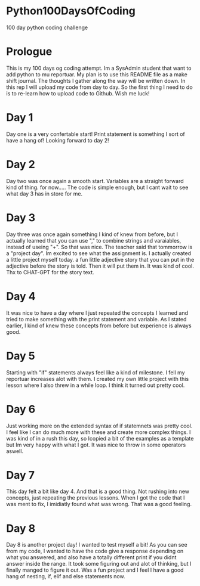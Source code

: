 # Python100DaysOfCoding
100 day python coding challenge

# Prologue
This is my 100 days og coding attempt. Im a SysAdmin student that want to add python to mu reportuar.
My plan is to use this README file as a make shift journal. The thoughts I gather along the way will be written down.
In this rep I will upload my code from day to day. So the first thing I need to do is to re-learn how to upload code to Github.
Wish me luck!



# Day 1
Day one is a very confertable start! Print statement is something I sort of have a hang of!
Looking forward to day 2!

# Day 2
Day two was once again a smooth start. Variables are a straight forward kind of thing. for now.....
The code is simple enough, but I cant wait to see what day 3 has in store for me.

# Day 3
Day three was once again something I kind of knew from before, but I actually learned that you can use "," to combine strings and varaiables, instead of useing "+". So that was nice.
The teacher said that tommorrow is a "project day". Im excited to see what the assignment is. I actually created a little project myself today. a fun little adjective story that you can put in the adjective before the story is told. Then it will put them in. It was kind of cool. Thx to CHAT-GPT for the story text.

# Day 4
It was nice to have a day where I just repeated the concepts I learned and tried to make something with the print statement and variable. As I stated earlier, I kind of knew these concepts from before but experience is always good.

# Day 5
Starting with "if" statements always feel like a kind of milestone. I fell my reportuar increases alot with them. I created my own little project with this lesson where I also threw in a while loop. I think it turned out pretty cool.

# Day 6
Just working more on the extended syntax of if statemnets was pretty cool. I feel like I can do much more with these and create more complex things. I was kind of in a rush this day, so Icopied a bit of the examples as a template but Im very happy with what I got. It was nice to throw in some operators aswell.

# Day 7
This day felt a bit like day 4. And that is a good thing. Not rushing into new concepts, just repeating the previous lessons. When I got the code that I was ment to fix, I imidiatly found what was wrong. That was a good feeling.

# Day 8
Day 8 is another project day! I wanted to test myself a bit! As you can see from my code, I wanted to have the code give a response depending on what you answered, and also have a totally different print if you didnt answer inside the range. It took some figuring out and alot of thinking, but I finally manged to figure it out. Was a fun project and I feel I have a good hang of nesting, if, elif and else statements now.
